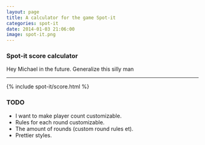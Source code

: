 ```yaml
---
layout: page
title: A calculator for the game Spot-it
categories: spot-it
date: 2014-01-03 21:06:00
image: spot-it.png
---
```


### Spot-it score calculator
Hey Michael in the future.  Generalize this silly man

------

{% include spot-it/score.html %}

### TODO
* I want to make player count customizable.
* Rules for each round customizable.
* The amount of rounds (custom round rules et).
* Prettier styles.

